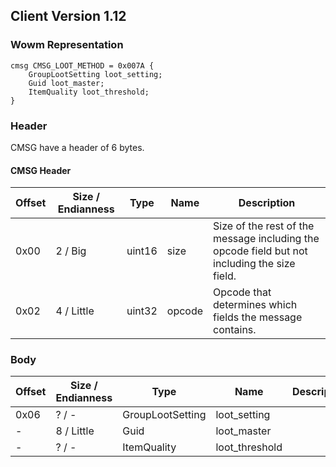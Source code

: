 ## Client Version 1.12

### Wowm Representation
```rust,ignore
cmsg CMSG_LOOT_METHOD = 0x007A {
    GroupLootSetting loot_setting;
    Guid loot_master;
    ItemQuality loot_threshold;
}
```
### Header
CMSG have a header of 6 bytes.

#### CMSG Header
| Offset | Size / Endianness | Type   | Name   | Description |
| ------ | ----------------- | ------ | ------ | ----------- |
| 0x00   | 2 / Big           | uint16 | size   | Size of the rest of the message including the opcode field but not including the size field.|
| 0x02   | 4 / Little        | uint32 | opcode | Opcode that determines which fields the message contains.|
### Body
| Offset | Size / Endianness | Type | Name | Description |
| ------ | ----------------- | ---- | ---- | ----------- |
| 0x06 | ? / - | GroupLootSetting | loot_setting |  |
| - | 8 / Little | Guid | loot_master |  |
| - | ? / - | ItemQuality | loot_threshold |  |
